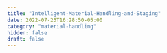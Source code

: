 ```yaml
---
title: "Intelligent-Material-Handling-and-Staging"
date: 2022-07-25T16:28:50-05:00
category: "material-handling"
hidden: false
draft: false
---
```


